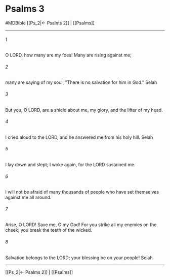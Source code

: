 # Psalms 3
#MDBible
[[Ps_2|← Psalms 2]] | [[Psalms]]

***

###### 1 

O LORD, how many are my foes! Many are rising against me; 

###### 2 

many are saying of my soul, "There is no salvation for him in God." Selah 

###### 3 

But you, O LORD, are a shield about me, my glory, and the lifter of my head. 

###### 4 

I cried aloud to the LORD, and he answered me from his holy hill. Selah 

###### 5 

I lay down and slept; I woke again, for the LORD sustained me. 

###### 6 

I will not be afraid of many thousands of people who have set themselves against me all around. 

###### 7 

Arise, O LORD! Save me, O my God! For you strike all my enemies on the cheek; you break the teeth of the wicked. 

###### 8 

Salvation belongs to the LORD; your blessing be on your people! Selah 

***

[[Ps_2|← Psalms 2]] | [[Psalms]]
